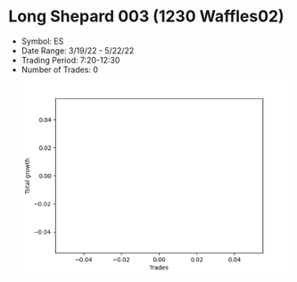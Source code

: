 # Long Shepard 003 (1230 Waffles02) 
- Symbol: ES
- Date Range: 3/19/22 - 5/22/22
- Trading Period: 7:20-12:30
- Number of Trades: 0
![Plot](LongShepard003(1230Waffles02)ES.png)


































